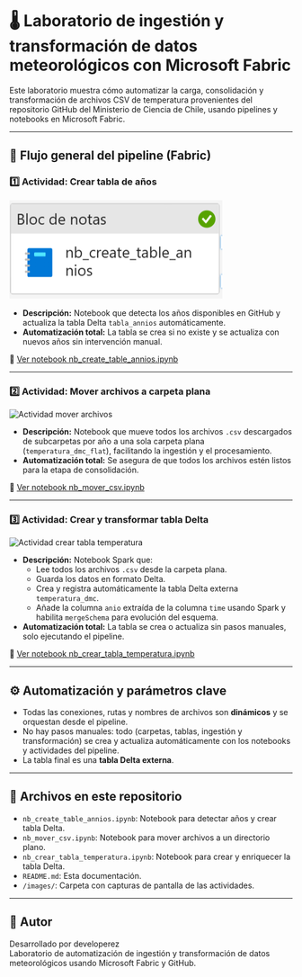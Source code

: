 # 🌡️ Laboratorio de ingestión y transformación de datos meteorológicos con Microsoft Fabric

Este laboratorio muestra cómo automatizar la carga, consolidación y transformación de archivos CSV de temperatura provenientes del repositorio GitHub del Ministerio de Ciencia de Chile, usando pipelines y notebooks en Microsoft Fabric.

---

## 🔗 Flujo general del pipeline (Fabric)

### 1️⃣ Actividad: Crear tabla de años

![Actividad crear tabla de años](images/actividad_tabla_annios.png)

- **Descripción:** Notebook que detecta los años disponibles en GitHub y actualiza la tabla Delta `tabla_annios` automáticamente.
- **Automatización total:** La tabla se crea si no existe y se actualiza con nuevos años sin intervención manual.

🔗 [Ver notebook nb_create_table_annios.ipynb](nb_create_table_annios.ipynb)

---

### 2️⃣ Actividad: Mover archivos a carpeta plana

![Actividad mover archivos](images/actividad_mover_csv.png)

- **Descripción:** Notebook que mueve todos los archivos `.csv` descargados de subcarpetas por año a una sola carpeta plana (`temperatura_dmc_flat`), facilitando la ingestión y el procesamiento.
- **Automatización total:** Se asegura de que todos los archivos estén listos para la etapa de consolidación.

🔗 [Ver notebook nb_mover_csv.ipynb](nb_mover_csv.ipynb)

---

### 3️⃣ Actividad: Crear y transformar tabla Delta

![Actividad crear tabla temperatura](images/actividad_tabla_temperatura.png)

- **Descripción:** Notebook Spark que:
  - Lee todos los archivos `.csv` desde la carpeta plana.
  - Guarda los datos en formato Delta.
  - Crea y registra automáticamente la tabla Delta externa `temperatura_dmc`.
  - Añade la columna `anio` extraída de la columna `time` usando Spark y habilita `mergeSchema` para evolución del esquema.
- **Automatización total:** La tabla se crea o actualiza sin pasos manuales, solo ejecutando el pipeline.

🔗 [Ver notebook nb_crear_tabla_temperatura.ipynb](nb_crear_tabla_temperatura.ipynb)

---

## ⚙️ Automatización y parámetros clave

- Todas las conexiones, rutas y nombres de archivos son **dinámicos** y se orquestan desde el pipeline.
- No hay pasos manuales: todo (carpetas, tablas, ingestión y transformación) se crea y actualiza automáticamente con los notebooks y actividades del pipeline.
- La tabla final es una **tabla Delta externa**.

---

## 📂 Archivos en este repositorio

- `nb_create_table_annios.ipynb`: Notebook para detectar años y crear tabla Delta.
- `nb_mover_csv.ipynb`: Notebook para mover archivos a un directorio plano.
- `nb_crear_tabla_temperatura.ipynb`: Notebook para crear y enriquecer la tabla Delta.
- `README.md`: Esta documentación.
- `/images/`: Carpeta con capturas de pantalla de las actividades.

---

## 🚀 Autor

Desarrollado por developerez  
Laboratorio de automatización de ingestión y transformación de datos meteorológicos usando Microsoft Fabric y GitHub.
